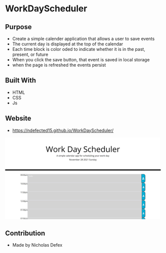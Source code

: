 # WorkDayScheduler

## Purpose

- Create a simple calender application that allows a user to save events
- The current day is displayed at the top of the calendar
- Each time block is color oded to indicate whether it is in the past, present, or future
- When you click the save button, that event is saved in local storage
- when the page is refreshed the events persist

## Built With

- HTML
- CSS
- Js

## Website

- https://ndefected15.github.io/WorkDayScheduler/

![alt text](https://github.com/Ndefected15/WorkDayScheduler/blob/main/Develop/screenshot.jpg?raw=true)

## Contribution

- Made by Nicholas Defex
